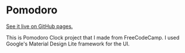 # Pomodoro

[See it live on GitHub pages.](https://re2x.github.io/pomodoro)

This is Pomodoro Clock project that I made from FreeCodeCamp. I used Google's Material Design Lite framework for the UI. 
